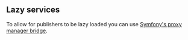 ## Lazy services
To allow for publishers to be lazy loaded you can use [Symfony's proxy manager bridge](http://symfony.com/doc/current/components/dependency_injection/lazy_services.html).
